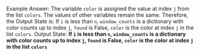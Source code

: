 Example Answer:
The variable `color` is assigned the value at index `j` from the list `colors`. The values of other variables remain the same. Therefore, the Output State is: If `i` is less than `n`, `window_counts` is a dictionary with color counts up to index `j`, `found` is False, `color` is the color at index `j` in the list `colors`.
Output State: **If `i` is less than `n`, `window_counts` is a dictionary with color counts up to index `j`, `found` is False, `color` is the color at index `j` in the list `colors`**